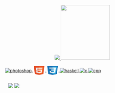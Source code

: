 <div align="center">
  <a href="https://github.com/ThurFerreira">
  <img height="180em" src="https://github-readme-stats.vercel.app/api?username=thurferreira&show_icons=true&theme=dark&include_all_commits=true&count_private=true"/>
  <img height="180em" width="160em" src="https://github-readme-stats.vercel.app/api/top-langs/?username=thurferreira&layout=compact&langs_count=7&theme=dark"/>
    
</div>    <div style=align><br>      
  <img align="center" alt="photoshop" height="30" width="40" src="https://cdn.jsdelivr.net/gh/devicons/devicon/icons/photoshop/photoshop-line.svg" />
  <img align="center" alt="HTML" height="30" width="40" src="https://raw.githubusercontent.com/devicons/devicon/master/icons/html5/html5-original.svg">
  <img align="center" alt="CSS" height="30" width="40" src="https://raw.githubusercontent.com/devicons/devicon/master/icons/css3/css3-original.svg">
  <img align="center" alt="haskell" height="30" width="40" src="https://cdn.jsdelivr.net/gh/devicons/devicon/icons/haskell/haskell-original.svg" />
  <img align="center" alt="c" height="30" width="40" src="https://cdn.jsdelivr.net/gh/devicons/devicon/icons/c/c-original.svg" />
  <img align="center" alt="cpp " height="30" width="40" src="https://cdn.jsdelivr.net/gh/devicons/devicon/icons/cplusplus/cplusplus-original.svg" />
</div>
  
<div>
  <div style=margin:10px><br>
  <a href="https://www.instagram.com/arthur.ark/" target="_blank"><img src="https://img.shields.io/badge/-Instagram-%23E4405F?style=for-the-badge&logo=instagram&logoColor=white" target="_blank"></a>
  <a href="https://www.linkedin.com/in/arthur-ferreira-9263a21b7/" target="_blank"><img src="https://img.shields.io/badge/-LinkedIn-%230077B5?style=for-the-badge&logo=linkedin&logoColor=white" target="_blank"></a>
 </div>
